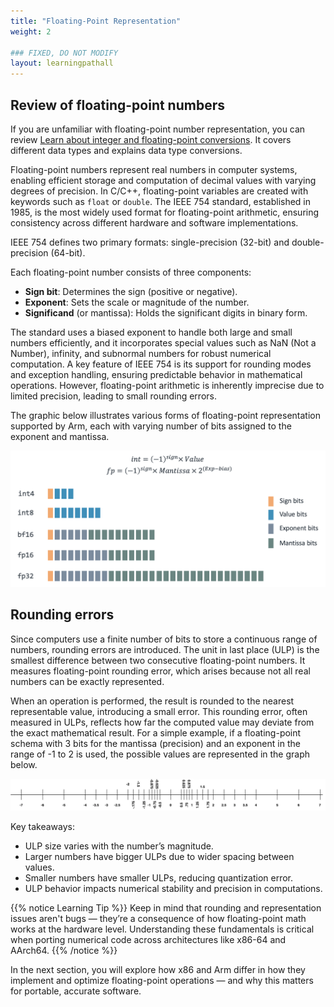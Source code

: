 ```yaml
---
title: "Floating-Point Representation"
weight: 2

### FIXED, DO NOT MODIFY
layout: learningpathall
---
```


## Review of floating-point numbers

If you are unfamiliar with floating-point number representation, you can review [Learn about integer and floating-point conversions](/learning-paths/cross-platform/integer-vs-floats/introduction-integer-float-types/). It covers different data types and explains data type conversions.

Floating-point numbers represent real numbers in computer systems, enabling efficient storage and computation of decimal values with varying degrees of precision. In C/C++, floating-point variables are created with keywords such as  `float` or `double`. The IEEE 754 standard, established in 1985, is the most widely used format for floating-point arithmetic, ensuring consistency across different hardware and software implementations.

IEEE 754 defines two primary formats: single-precision (32-bit) and double-precision (64-bit). 

Each floating-point number consists of three components: 

- **Sign bit**: Determines the sign (positive or negative).
- **Exponent**: Sets the scale or magnitude of the number.
- **Significand** (or mantissa): Holds the significant digits in binary form.

The standard uses a biased exponent to handle both large and small numbers efficiently, and it incorporates special values such as NaN (Not a Number), infinity, and subnormal numbers for robust numerical computation. A key feature of IEEE 754 is its support for rounding modes and exception handling, ensuring predictable behavior in mathematical operations. However, floating-point arithmetic is inherently imprecise due to limited precision, leading to small rounding errors.

The graphic below illustrates various forms of floating-point representation supported by Arm, each with varying number of bits assigned to the exponent and mantissa.

![floating-point](./floating-point-numbers.png)

## Rounding errors 

Since computers use a finite number of bits to store a continuous range of numbers, rounding errors are introduced. The unit in last place (ULP) is the smallest difference between two consecutive floating-point numbers. It measures floating-point rounding error, which arises because not all real numbers can be exactly represented. 

When an operation is performed, the result is rounded to the nearest representable value, introducing a small error. This rounding error, often measured in ULPs, reflects how far the computed value may deviate from the exact mathematical result. For a simple example, if a floating-point schema with 3 bits for the mantissa (precision) and an exponent in the range of -1 to 2 is used, the possible values are represented in the graph below. 

![ulp](./ulp.png)

Key takeaways:

- ULP size varies with the number’s magnitude.
- Larger numbers have bigger ULPs due to wider spacing between values.
- Smaller numbers have smaller ULPs, reducing quantization error.
- ULP behavior impacts numerical stability and precision in computations.

{{% notice Learning Tip %}}
Keep in mind that rounding and representation issues aren't bugs — they’re a consequence of how floating-point math works at the hardware level. Understanding these fundamentals is critical when porting numerical code across architectures like x86-64 and AArch64.
{{% /notice %}}


In the next section, you will explore how x86 and Arm differ in how they implement and optimize floating-point operations — and why this matters for portable, accurate software.
